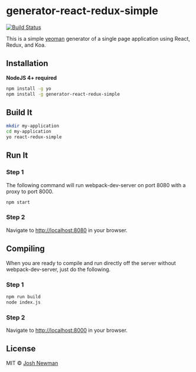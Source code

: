 # generator-react-redux-simple

[![Build Status](https://travis-ci.org/technicallyjosh/generator-react-redux-simple.svg?branch=master)](https://travis-ci.org/technicallyjosh/generator-react-redux-simple)

This is a simple [yeoman](http://yeoman.io) generator of a single page application using React, Redux, and Koa.

## Installation

**NodeJS 4+ required**

```bash
npm install -g yo
npm install -g generator-react-redux-simple
```

## Build It

```bash
mkdir my-application
cd my-application
yo react-redux-simple
```

## Run It

### Step 1
The following command will run webpack-dev-server on port 8080 with a proxy to port 8000.
```bash
npm start
```

### Step 2

Navigate to [http://localhost:8080](http://localhost:8080) in your browser.

## Compiling

When you are ready to compile and run directly off the server without webpack-dev-server, just do the following.

### Step 1
```bash
npm run build
node index.js
```

### Step 2

Navigate to [http://localhost:8000](http://localhost:8000) in your browser.

## License

MIT © [Josh Newman]()


[npm-image]: https://badge.fury.io/js/generator-react-test.svg
[npm-url]: https://npmjs.org/package/generator-react-test
[travis-image]: https://travis-ci.org/technicallyjosh/generator-react-test.svg?branch=master
[travis-url]: https://travis-ci.org/technicallyjosh/generator-react-test
[daviddm-image]: https://david-dm.org/technicallyjosh/generator-react-test.svg?theme=shields.io
[daviddm-url]: https://david-dm.org/technicallyjosh/generator-react-test
